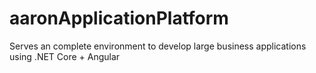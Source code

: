 # aaronApplicationPlatform
Serves an complete environment to develop large business applications using .NET Core + Angular
